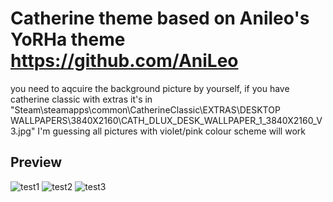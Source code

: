 # Catherine theme based on Anileo's YoRHa theme https://github.com/AniLeo
you need to aqcuire the background picture by yourself, if you have catherine classic with extras it's in "Steam\steamapps\common\CatherineClassic\EXTRAS\DESKTOP WALLPAPERS\3840X2160\CATH_DLUX_DESK_WALLPAPER_1_3840X2160_V3.jpg"
I'm guessing all pictures with violet/pink colour scheme will work
## Preview
![test1](https://yatsukiko.me/u/2019-01-26_17-11-44.png)
![test2](https://yatsukiko.me/u/2019-01-26_17-12-08.png)
![test3](https://yatsukiko.me/u/2019-01-26_17-12-39.png)
